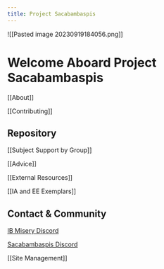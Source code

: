 ```yaml
---
title: Project Sacabambaspis
---
```

![[Pasted image 20230919184056.png]]

# Welcome Aboard Project Sacabambaspis 

[[About]]

[[Contributing]]
## Repository
[[Subject Support by Group]] 

[[Advice]] 

[[External Resources]] 

[[IA and EE Exemplars]] 
## Contact & Community
[IB Misery Discord](https://discord.com/)

[Sacabambaspis Discord](https://discord.com/)

[[Site Management]]